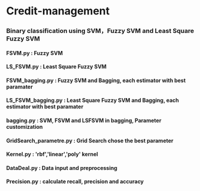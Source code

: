 # Credit-management

### Binary classification using SVM，Fuzzy SVM and Least Square Fuzzy SVM

#### FSVM.py : Fuzzy SVM
#### LS_FSVM.py : Least Square Fuzzy SVM
#### FSVM_bagging.py : Fuzzy SVM and Bagging, each estimator with best paramater
#### LS_FSVM_bagging.py : Least Square Fuzzy SVM and Bagging, each estimator with best paramater
#### bagging.py : SVM, FSVM and LSFSVM in bagging, Parameter customization
#### GridSearch_parametre.py : Grid Search chose the best parameter
#### Kernel.py : 'rbf','linear','poly' kernel
#### DataDeal.py : Data input and preprocessing
#### Precision.py : calculate recall, precision and accuracy
